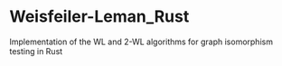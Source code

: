 # Weisfeiler-Leman_Rust
Implementation of the WL and 2-WL algorithms for graph isomorphism testing in Rust
